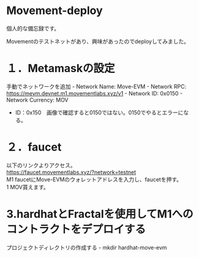 # Movement-deploy

個人的な備忘録です。

Movementのテストネットがあり、興味があったのでdeployしてみました。

# １．Metamaskの設定
手動でネットワークを追加
    - Network Name: Move-EVM
    - Network RPC: https://mevm.devnet.m1.movementlabs.xyz/v1
    - Network ID: 0x0150
    - Network Currency: MOV

- ID：0x150　画像で確認すると0150ではない。0150でやるとエラーになる。

# ２．faucet
以下のリンクよりアクセス。<br>
    <https://faucet.movementlabs.xyz/?network=testnet><br>
M1 faucetにMove-EVMのウォレットアドレスを入力し、faucetを押す。<br>
1 MOV貰えます。

# 3.hardhatとFractalを使用してM1へのコントラクトをデプロイする
プロジェクトディレクトリの作成する
    - mkdir hardhat-move-evm






